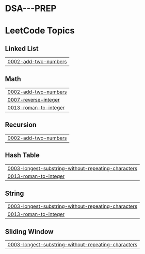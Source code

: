# DSA---PREP
<!---LeetCode Topics Start-->
# LeetCode Topics
## Linked List
|  |
| ------- |
| [0002-add-two-numbers](https://github.com/eternal200/DSA---PREP/tree/master/0002-add-two-numbers) |
## Math
|  |
| ------- |
| [0002-add-two-numbers](https://github.com/eternal200/DSA---PREP/tree/master/0002-add-two-numbers) |
| [0007-reverse-integer](https://github.com/eternal200/DSA---PREP/tree/master/0007-reverse-integer) |
| [0013-roman-to-integer](https://github.com/eternal200/DSA---PREP/tree/master/0013-roman-to-integer) |
## Recursion
|  |
| ------- |
| [0002-add-two-numbers](https://github.com/eternal200/DSA---PREP/tree/master/0002-add-two-numbers) |
## Hash Table
|  |
| ------- |
| [0003-longest-substring-without-repeating-characters](https://github.com/eternal200/DSA---PREP/tree/master/0003-longest-substring-without-repeating-characters) |
| [0013-roman-to-integer](https://github.com/eternal200/DSA---PREP/tree/master/0013-roman-to-integer) |
## String
|  |
| ------- |
| [0003-longest-substring-without-repeating-characters](https://github.com/eternal200/DSA---PREP/tree/master/0003-longest-substring-without-repeating-characters) |
| [0013-roman-to-integer](https://github.com/eternal200/DSA---PREP/tree/master/0013-roman-to-integer) |
## Sliding Window
|  |
| ------- |
| [0003-longest-substring-without-repeating-characters](https://github.com/eternal200/DSA---PREP/tree/master/0003-longest-substring-without-repeating-characters) |
<!---LeetCode Topics End-->